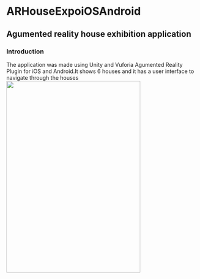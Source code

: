 # ARHouseExpoiOSAndroid
## Agumented reality house exhibition application
### Introduction
The application was made using Unity and Vuforia Agumented Reality Plugin for iOS and Android.It shows 6 houses and it has a user interface to navigate through the houses
<img src="http://hanabelete.com/arHouseApp.png" width="350" height="500">
